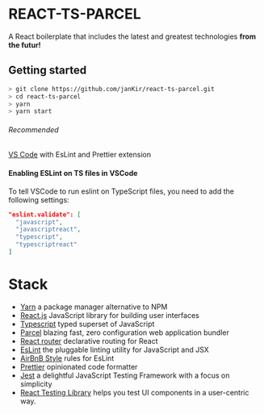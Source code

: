 # REACT-TS-PARCEL

A React boilerplate that includes the latest and greatest technologies **from the futur!**

## Getting started

```sh
> git clone https://github.com/janKir/react-ts-parcel.git
> cd react-ts-parcel
> yarn
> yarn start
```

###### Recommended

[VS Code](https://code.visualstudio.com/) with EsLint and Prettier extension

#### Enabling ESLint on TS files in VSCode

To tell VSCode to run eslint on TypeScript files, you need to add the following settings:

```json
"eslint.validate": [
  "javascript",
  "javascriptreact",
  "typescript",
  "typescriptreact"
]
```

# Stack

- [Yarn](https://yarnpkg.com/) a package manager alternative to NPM
- [React.js](https://facebook.github.io/react/) JavaScript library for building user interfaces
- [Typescript](https://www.typescriptlang.org/) typed superset of JavaScript
- [Parcel](https://parceljs.org/) blazing fast, zero configuration web application bundler
- [React router](https://reacttraining.com/react-router/) declarative routing for React
- [EsLint](https://eslint.org/) the pluggable linting utility for JavaScript and JSX
- [AirBnB Style](https://github.com/airbnb/javascript) rules for EsLint
- [Prettier](https://prettier.io/) opinionated code formatter
- [Jest](jestjs.io/) a delightful JavaScript Testing Framework with a focus on simplicity
- [React Testing Library](https://testing-library.com/docs/react-testing-library/intro) helps you test UI components in a user-centric way.
